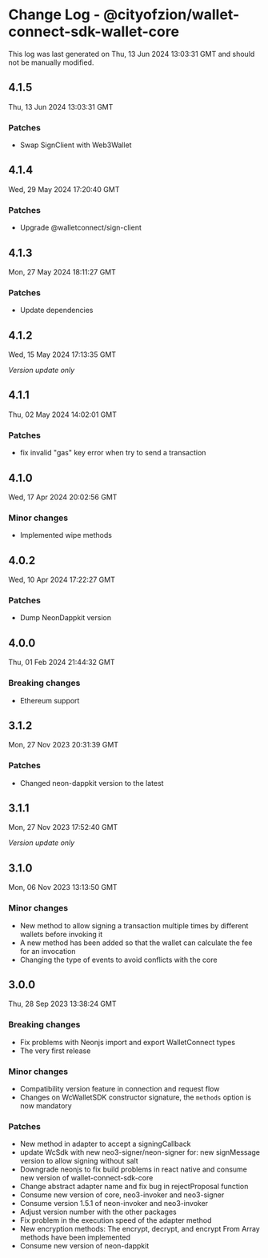 # Change Log - @cityofzion/wallet-connect-sdk-wallet-core

This log was last generated on Thu, 13 Jun 2024 13:03:31 GMT and should not be manually modified.

## 4.1.5
Thu, 13 Jun 2024 13:03:31 GMT

### Patches

- Swap SignClient with Web3Wallet

## 4.1.4
Wed, 29 May 2024 17:20:40 GMT

### Patches

- Upgrade @walletconnect/sign-client 

## 4.1.3
Mon, 27 May 2024 18:11:27 GMT

### Patches

- Update dependencies

## 4.1.2
Wed, 15 May 2024 17:13:35 GMT

_Version update only_

## 4.1.1
Thu, 02 May 2024 14:02:01 GMT

### Patches

- fix invalid "gas" key error when try to send a transaction

## 4.1.0
Wed, 17 Apr 2024 20:02:56 GMT

### Minor changes

- Implemented wipe methods

## 4.0.2
Wed, 10 Apr 2024 17:22:27 GMT

### Patches

- Dump NeonDappkit version

## 4.0.0
Thu, 01 Feb 2024 21:44:32 GMT

### Breaking changes

- Ethereum support

## 3.1.2
Mon, 27 Nov 2023 20:31:39 GMT

### Patches

- Changed neon-dappkit version to the latest

## 3.1.1
Mon, 27 Nov 2023 17:52:40 GMT

_Version update only_

## 3.1.0
Mon, 06 Nov 2023 13:13:50 GMT

### Minor changes

- New method to allow signing a transaction multiple times by different wallets before invoking it
- A new method has been added so that the wallet can calculate the fee for an invocation
- Changing the type of events  to avoid conflicts with the core

## 3.0.0
Thu, 28 Sep 2023 13:38:24 GMT

### Breaking changes

- Fix problems with Neonjs import and export WalletConnect types
- The very first release

### Minor changes

- Compatibility version feature in connection and request flow 
- Changes on WcWalletSDK constructor signature, the `methods` option is now mandatory

### Patches

- New method in adapter to accept a signingCallback
- update WcSdk with new neo3-signer/neon-signer for: new signMessage version to allow signing without salt
- Downgrade neonjs to fix build problems in react native and consume new version of wallet-connect-sdk-core
- Change abstract adapter name and fix bug in rejectProposal function
- Consume new version of core, neo3-invoker and neo3-signer
- Consume version 1.5.1 of neon-invoker and neo3-invoker
- Adjust version number with the other packages
- Fix problem in the execution speed of the adapter method
- New encryption methods: The encrypt, decrypt, and encrypt From Array methods have been implemented
- Consume new version of neon-dappkit


